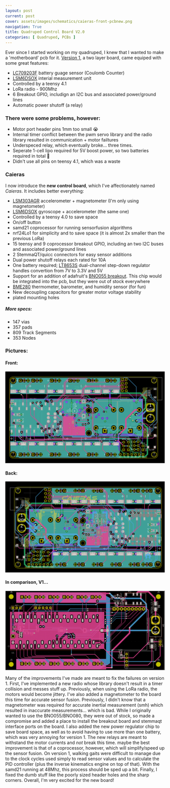 ```yaml
---
layout: post
current: post
cover: assets/images/schematics/caieras-front-pcbnew.png
navigation: True
title: Quadruped Control Board V2.0
categories: [ Quadruped, PCBs ]
---
```



Ever since I started working on my quadruped, I knew that I wanted to make a 'motherboard' pcb for it. [Version 1](https://seanboe.github.io/blog/quadruped7), a two layer board, came equiped with some great features: 

<ul class="list-disc pl-5 pt-3 pb-3">
  <li><a href="https://www.mouser.com/datasheet/2/308/1/LC709203F_D-2315014.pdf" class="text-green-500">LC709203F</a> battery guage sensor (Coulomb Counter)</li>
  <li><a href="https://www.st.com/resource/en/datasheet/lsm6dsox.pdf" class="text-green-500">LSM6DSOX</a> interial measurement unit</li>  
  <li>Controlled by a teensy 4.1</li>
  <li>LoRa radio - 900Mhz</li>
  <li>6 Breakout GPIO, includign an I2C bus and associated power/ground lines</li>
  <li>Automatic power shutoff (a relay)</li>
</ul>

### There were some problems, however:
<ul class="list-disc pl-5 pt-3 pb-3">
  <li>Motor port header pins 1mm too small 😭</li>
  <li>Internal timer conflict between the pwm servo library and the radio library resulted in communication + motor failtures</li>
  <li>Underspeced relay, which eventually broke... three times.</li>
  <li>Seperate 1-cell lipo required for 5V boost power, so two batteries required in total 🤮</li>
  <li>Didn't use all pins on teensy 4.1, which was a waste</li>
</ul>

### Caieras
I now introduce the __new control board__, which I've affectionately named _Caieras_. It includes better everything:

<ul class="list-disc pl-5 pt-3 pb-3">
  <li><a href="https://www.st.com/resource/en/datasheet/lsm303agr.pdf" class="text-green-500">LSM303AGR</a> accelerometer + magnetometer (I'm only using magnetometer)</li>  
  <li><a href="https://www.st.com/resource/en/datasheet/lsm6dsox.pdf" class="text-green-500">LSM6DSOX</a> gyroscope + accelerometer (the same one)</li>  
  <li>Controlled by a teensy 4.0 to save space</li>
  <li>On/off button</li>
  <li>samd21 coprocessor for running sensorfusion algorithms</li>
  <li>nrf24Lo1 for simplicity and to save space (it is almost 2x smaller than the previous LoRa)</li>
  <li>15 teensy and 9 coprocessor breakout GPIO, including an two I2C buses and associated power/ground lines</li>
  <li>2 StemmaQT/quicc connectors for easy sensor additions</li>
  <li>Dual power shutoff relays each rated for 10A</li>
  <li>One battery required; <a href="https://www.analog.com/media/en/technical-documentation/data-sheets/lt8653s.pdf" class="text-green-500">LT8653S</a> dual-channel step-down regulator handles convertion from 7V to 3.3V and 5V</li>
  <li>Support for an addition of adafruit's <a href="https://www.adafruit.com/product/4646" class="text-green-500">BNO055 breakout</a>. This chip would be integrated into the pcb, but they were out of stock everywhere</li>
  <li><a href="https://www.bosch-sensortec.com/media/boschsensortec/downloads/product_flyer/bst-bme280-fl000.pdf" class="text-green-500">BME280</a> thermometer, barometer, and humidity sensor (for fun)</li>  
  <li>New decoupling capacitors for greater motor voltage stability</li>
  <li>plated mounting holes</li>
</ul>

##### More specs:

<ul class="list-disc pl-5 pt-3 pb-3">
  <li>147 vias</li>
  <li>357 pads</li>
  <li>809 Track Segments</li>
  <li>353 Nodes</li>
</ul>

### Pictures:

#### Front:
![caieras_front](../assets/images/schematics/caieras-front-pcbnew.png)

#### Back:

![caieras_back](../assets/images/schematics/caieras-back-pcbnew.png)

#### In comparison, V1...

![caieras_back](../assets/images/schematics/layoutV1-1.png)

Many of the improvements I've made are meant to fix the failures on version 1. First, I've implemented a new radio whose library doesn't result in a timer collision and messes stuff up. Previously, when using the LoRa radio, the motors would become jittery. I've also added a magnetometer to the board this time for accurate sensor fusion. Previously, I didn't know that a magnetometer was required for accurate inertial measurement (smh) which resulted in inaccurate measurements... which is bad. While I originally wanted to use the BNO055/BNO080, they were out of stock, so made a compromise and added a place to install the breakout board and stemmaqt interface ports on the board. I also added the new power regulator chip to save board space, as well as to avoid having to use more than one battery, which was very annoying for version 1. The new relays are meant to withstand the motor currents and _not_ break this time. maybe the best improvement is that of a coprocessor, however, which will simplify/speed up the sensor fusion. On version 1, walking gaits were difficult to manage due to the clock cycles used simply to read sensor values and to calculate the PID controller (plus the inverse kinematics engine on top of that). With the samd21 running at 48Mhz, this process should be sped up a bit. Finally, I fixed the dumb stuff like the poorly sized header holes and the sharp corners. Overall, I'm very excited for the new board!